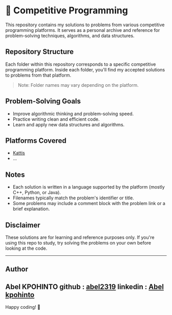 # 🚀 Competitive Programming

This repository contains my solutions to problems from various competitive programming platforms. It serves as a personal archive and reference for problem-solving techniques, algorithms, and data structures.

## Repository Structure

Each folder within this repository corresponds to a specific competitive programming platform. Inside each folder, you'll find my accepted solutions to problems from that platform.


> Note: Folder names may vary depending on the platform.

## Problem-Solving Goals

- Improve algorithmic thinking and problem-solving speed.
- Practice writing clean and efficient code.
- Learn and apply new data structures and algorithms.

## Platforms Covered

- [Kattis](https://open.kattis.com/)
- ...

## Notes

- Each solution is written in a language supported by the platform (mostly C++, Python, or Java).
- Filenames typically match the problem's identifier or title.
- Some problems may include a comment block with the problem link or a brief explanation.

## Disclaimer

These solutions are for learning and reference purposes only. If you're using this repo to study, try solving the problems on your own before looking at the code.

---
## Author
Abel KPOHINTO
github : [abel2319](https://github.com/abel2319)
linkedin : [Abel kpohinto](https://www.linkedin.com/in/abel-kpohinto-79b2b8236/)
---

Happy coding! 🚀

